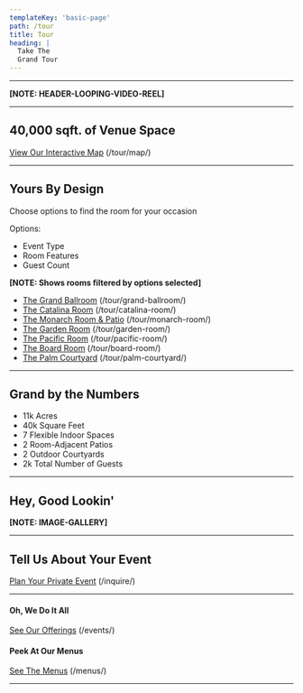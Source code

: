 ```yaml
---
templateKey: 'basic-page'
path: /tour
title: Tour
heading: |
  Take The
  Grand Tour
---
```

---

**[NOTE: HEADER-LOOPING-VIDEO-REEL]**

---

## 40,000 sqft. of Venue Space
[View Our Interactive Map](/tour/map/) (/tour/map/)

---

## Yours By Design
Choose options to find the room for your occasion

Options:
- Event Type
- Room Features
- Guest Count

**[NOTE: Shows rooms filtered by options selected]**
- [The Grand Ballroom](/tour/grand-ballroom/) (/tour/grand-ballroom/)
- [The Catalina Room](/tour/catalina-room/) (/tour/catalina-room/)
- [The Monarch Room & Patio](/tour/monarch-room/) (/tour/monarch-room/)
- [The Garden Room](/tour/garden-room/) (/tour/garden-room/)
- [The Pacific Room](/tour/pacific-room/) (/tour/pacific-room/)
- [The Board Room](/tour/board-room/) (/tour/board-room/)
- [The Palm Courtyard](/tour/palm-courtyard/) (/tour/palm-courtyard/)

---

## Grand by the Numbers

- 11k Acres
- 40k Square Feet
- 7 Flexible Indoor Spaces
- 2 Room-Adjacent Patios
- 2 Outdoor Courtyards
- 2k Total Number of Guests

---

## Hey, Good Lookin'

**[NOTE: IMAGE-GALLERY]**

---

## Tell Us About Your Event
[Plan Your Private Event](/inquire/) (/inquire/)

---

#### Oh, We Do It All
[See Our Offerings](/events/) (/events/)

#### Peek At Our Menus
[See The Menus](/menus/) (/menus/)

---
